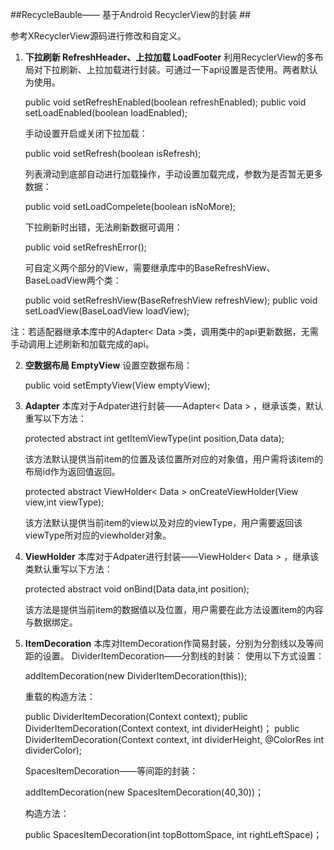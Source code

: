 ##RecycleBauble—— 基于Android RecyclerView的封装 ##

参考XRecyclerView源码进行修改和自定义。

 1. **下拉刷新 RefreshHeader、上拉加载 LoadFooter**
	利用RecyclerView的多布局对下拉刷新、上拉加载进行封装。可通过一下api设置是否使用。两者默认为使用。
	

    public void setRefreshEnabled(boolean refreshEnabled);
    public void setLoadEnabled(boolean loadEnabled);
    
	手动设置开启或关闭下拉加载：
	
	public void setRefresh(boolean isRefresh);

	列表滑动到底部自动进行加载操作，手动设置加载完成，参数为是否暂无更多数据：

	public void setLoadCompelete(boolean isNoMore);

	下拉刷新时出错，无法刷新数据可调用：
	
	public void setRefreshError();

	可自定义两个部分的View，需要继承库中的BaseRefreshView、BaseLoadView两个类：

	public void setRefreshView(BaseRefreshView refreshView);
	public void setLoadView(BaseLoadView loadView);

注：若适配器继承本库中的Adapter< Data >类，调用类中的api更新数据，无需手动调用上述刷新和加载完成的api。

 2. **空数据布局 EmptyView**
	 设置空数据布局：
	 
    public void setEmptyView(View emptyView);
    
 3. **Adapter**
	 本库对于Adpater进行封装——Adapter< Data > ，继承该类，默认重写以下方法：
	 
    protected abstract int getItemViewType(int position,Data data);

	该方法默认提供当前item的位置及该位置所对应的对象值，用户需将该item的布局id作为返回值返回。

    protected abstract ViewHolder< Data > onCreateViewHolder(View view,int viewType);

	该方法默认提供当前item的view以及对应的viewType，用户需要返回该viewType所对应的viewholder对象。

 4. **ViewHolder**
	 本库对于Adpater进行封装——ViewHolder< Data > ，继承该类默认重写以下方法：
	 
    protected abstract void onBind(Data data,int position);

	该方法是提供当前item的数据值以及位置，用户需要在此方法设置item的内容与数据绑定。

 5. **ItemDecoration**
	 本库对ItemDecoration作简易封装，分别为分割线以及等间距的设置。
	 DividerItemDecoration——分割线的封装：
	 使用以下方式设置：
	 
	 addItemDecoration(new DividerItemDecoration(this));

	重载的构造方法：

    public DividerItemDecoration(Context context);
    public DividerItemDecoration(Context context, int dividerHeight)；
    public DividerItemDecoration(Context context, int dividerHeight, @ColorRes int dividerColor);

	SpacesItemDecoration——等间距的封装：
	

    addItemDecoration(new SpacesItemDecoration(40,30))；

	构造方法：
	
    public SpacesItemDecoration(int topBottomSpace, int rightLeftSpace)；